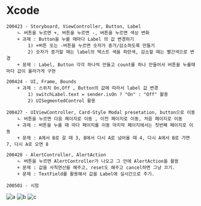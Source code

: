# Xcode

```
200423 - Storyboard, ViewController, Button, Label
    ㄴ 버튼을 누르면 +, 버튼을 누르면 -, 버튼을 누르면 색상 변화
    + 과제 : Button을 누를 때마다 Label 의 값 변경하기
        1) +버튼 또는 -버튼을 누르면 숫자가 증가/감소하도록 만들기
        2) 숫자가 증가할 때는 label의 텍스트 색을 파란색, 감소할 때는 빨간색으로 변경
    + 문제 : Label, Button 각각 하나씩 만들고 count를 하나 만들어서 버튼을 누를때 마다 값이 올라가게 구현
```
```
200424 - UI, Frame, Bounds
    + 과제 : 스위치 On,Off , Button의 값에 따라서 label 값 변경
        1) switchLabel.text = sender.isOn ? "On" : "Off" 활용
        2) UISegmentedControl 활용
```

```
200427 - UIViewController, Card-Style Modal presetation, button으로 이동
    ㄴ 버튼을 누르면 다음 페이지로 이동 , 이전 페이지로 이동, 처음 페이지로 이동
    + 과제 : 버튼을 누를 때 마다 페이지를 이동 마지막 페이지에서는 첫번째 페이지로 이동
    + 문제 : A에서 B로 갈 때 3, B에서 다시 A로 넘어올 때 4, 다시 A에서 B로 가면 7, 다시 A로 오면 8
```
```
200428 - AlertController, AlertAction
    ㄴ 버튼을 누르면 AlertController가 나오고 그 안에 AlertAction을 활용
    + 문제 : 값을 사칙연산을 해주고, reset도 해주고 cancel하면 그냥 끄기.
    + 문제 : TextField를 활용해서 값을 Label에 실시간으로 주기.
```
```
200501 - 시험
```
![a](https://user-images.githubusercontent.com/62827163/80810162-337cea80-8bfe-11ea-8aa1-aea94635541b.jpg)
![b](https://user-images.githubusercontent.com/62827163/80810224-54ddd680-8bfe-11ea-9b52-dd9cae01c8c0.jpg)
![c](https://user-images.githubusercontent.com/62827163/80810229-58715d80-8bfe-11ea-9dd1-47813136ce94.jpg)